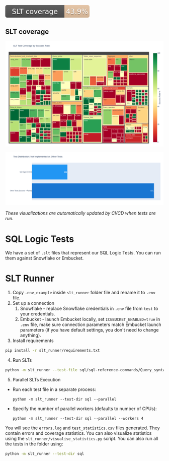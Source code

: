 [![SQL Logic Test Coverage](https://raw.githubusercontent.com/Embucket/embucket/assets/assets/badge.svg)](test/README.md)

## SLT coverage
![Test Coverage Visualization](https://raw.githubusercontent.com/Embucket/embucket/assets/assets/test_coverage_visualization.png)

![Not Implemented Tests Distribution](https://raw.githubusercontent.com/Embucket/embucket/assets/assets/not_implemented_visualization.png)

*These visualizations are automatically updated by CI/CD when tests are run.*

# SQL Logic Tests
We have a set of `.slt` files that represent our SQL Logic Tests. You can run them against Snowflake or Embucket.

# SLT Runner
1. Copy `.env_example` inside `slt_runner` folder file and rename it to `.env` file.
2. Set up a connection
   1. Snowflake - replace Snowflake credentials in `.env` file from `test` to your credentials.
   2. Embucket - launch Embucket locally, set `ICEBUCKET_ENABLED=true` in `.env` file, make sure connection parameters match Embucket launch parameters (if you have default settings, you don't need to change anything).
3. Install requirements
``` bash
pip install -r slt_runner/requirements.txt
```
4. Run SLTs
``` bash
python -m slt_runner --test-file sql/sql-reference-commands/Query_syntax/select.slt
```
5. Parallel SLTs Execution
- Run each test file in a separate process:
   ```
   python -m slt_runner --test-dir sql --parallel
   ```
- Specify the number of parallel workers (defaults to number of CPUs):
   ```
  python -m slt_runner --test-dir sql --parallel --workers 4
   ```
You will see the `errors.log` and `test_statistics.csv` files generated. They contain errors and coverage statistics.
You can also visualize statistics using the `slt_runner/visualise_statistics.py` script.
You can also run all the tests in the folder using:
``` bash
python -m slt_runner --test-dir sql
```
